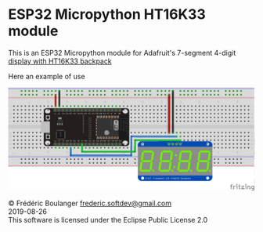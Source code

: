 # ESP32 Micropython HT16K33 module
This is an ESP32 Micropython module for Adafruit's 7-segment 4-digit [display with HT16K33 backpack](https://www.adafruit.com/product/879)

Here an example of use

<img width="800" src="7SegmentExample_bb.png"/>

© Frédéric Boulanger <frederic.softdev@gmail.com>  
2019-08-26  
This software is licensed under the Eclipse Public License 2.0
